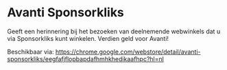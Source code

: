 Avanti Sponsorkliks
===================

Geeft een herinnering bij het bezoeken van deelnemende webwinkels dat u via Sponsorkliks kunt winkelen. Verdien geld voor Avanti!

Beschikbaar via: https://chrome.google.com/webstore/detail/avanti-sponsorkliks/eegfafjflopbapdafhmhkhedikaafhpc?hl=nl
